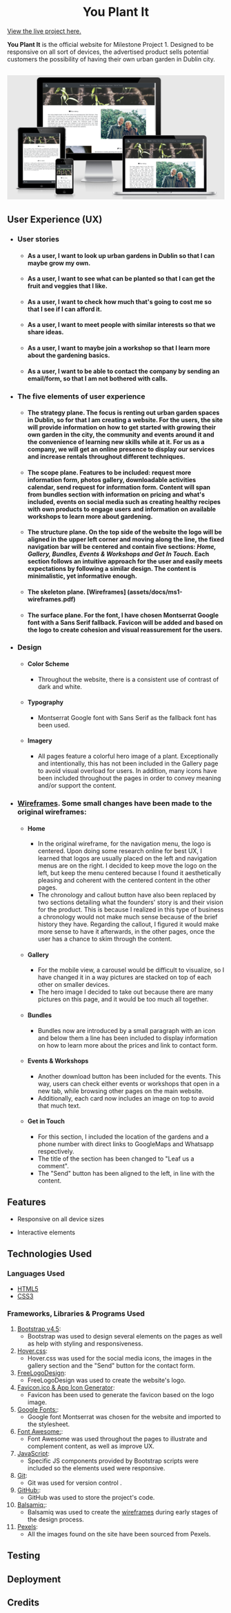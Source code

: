 <h1 align="center">You Plant It</h1>

[View the live project here.](https://github.com/MihaelaVacarus/MS1-You-Plant-It)

**You Plant It** is the official website for Milestone Project 1. Designed to be responsive on all sort of devices, the advertised product sells potential customers the possibility of having their own urban garden in Dublin city.

<h2 align="center"><img src="assets/images/website-shot.png"></h2>

## User Experience (UX)

-   ### User stories
    - #### As a user, I want to look up urban gardens in Dublin so that I can maybe grow my own.
    - #### As a user, I want to see what can be planted so that I can get the fruit and veggies that I like.
    - #### As a user, I want to check how much that's going to cost me so that I see if I can afford it.
    - #### As a user, I want to meet people with similar interests so that we share ideas.
    - #### As a user, I want to maybe join a workshop so that I learn more about the gardening basics.
    - #### As a user, I want to be able to contact the company by sending an email/form, so that I am not bothered with calls.
    
-   ### The five elements of user experience
    - #### The **strategy** plane. The focus is renting out urban garden spaces in Dublin, so for that I am creating a website. For the users, the site will provide information on how to get started with growing their own garden in the city, the community and events around it and the convenience of learning new skills while at it. For us as a company, we will get an online presence to display our services and increase rentals throughout different techniques.
    - #### The **scope** plane. Features to be included: request more information form, photos gallery, downloadable activities calendar, send request for information form. Content will span from bundles section with information on pricing and what's included, events on social media such as creating healthy recipes with own products to engage users and information on available workshops to learn more about gardening. 
    - #### The **structure** plane. On the top side of the website the logo will be aligned in the upper left corner and moving along the line, the fixed navigation bar will be centered and contain five sections: ***Home, Gallery, Bundles, Events & Workshops and Get In Touch***. Each section follows an intuitive approach for the user and easily meets expectations by following a similar design. The content is minimalistic, yet informative enough. 
    - #### The **skeleton** plane. [Wireframes] (assets/docs/ms1-wireframes.pdf)
    - #### The **surface** plane. For the font, I have chosen Montserrat Google font with a Sans Serif fallback. Favicon will be added and based on the logo to create cohesion and visual reassurement for the users.

-   ### Design
    - #### Color Scheme 
        - Throughout the website, there is a consistent use of contrast of dark and white. 
    - #### Typography
        - Montserrat Google font with Sans Serif as the fallback font has been used. 
    - #### Imagery 
        - All pages feature a colorful hero image of a plant. Exceptionally and intentionally, this has not been included in the Gallery page to avoid visual overload for users. In addition, many icons have been included throughout the pages in order to convey meaning and/or support the content.

-   ### [Wireframes](assets/docs/ms1-wireframes.pdf). Some small changes have been made to the original wireframes:
    - #### **Home** 
        - In the original wireframe, for the navigation menu, the logo is centered. Upon doing some research online for best UX, I learned that logos are usually placed on the left and navigation menus are on the right. I decided to keep move the logo on the left, but keep the menu centered because I found it aesthetically pleasing and coherent with the centered content in the other pages.
        - The chronology and callout button have also been replaced by two sections detailing what the founders' story is and their vision for the product. This is because I realized in this type of business a chronology would not make much sense because of the brief history they have. Regarding the callout, I figured it would make more sense to have it afterwards, in the other pages, once the user has a chance to skim through the content.
    - #### **Gallery**
        - For the mobile view, a carousel would be difficult to visualize, so I have changed it in a way pictures are stacked on top of each other on smaller devices.
        - The hero image I decided to take out because there are many pictures on this page, and it would be too much all together.
    - #### **Bundles**
        - Bundles now are introduced by a small paragraph with an icon and below them a line has been included to display information on how to learn more about the prices and link to contact form.
    - #### **Events & Workshops**
        - Another download button has been included for the events. This way, users can check either events or workshops that open in a new tab, while browsing other pages on the main website.
        - Additionally, each card now includes an image on top to avoid that much text.
    - #### **Get in Touch**
        - For this section, I included the location of the gardens and a phone number with direct links to GoogleMaps and Whatsapp respectively.
        - The title of the section has been changed to "Leaf us a comment".
        - The "Send" button has been aligned to the left, in line with the content.

## Features
-   Responsive on all device sizes

-   Interactive elements

## Technologies Used

### Languages Used

- [HTML5](https://en.wikipedia.org/wiki/HTML5)
- [CSS3](https://en.wikipedia.org/wiki/CSS)

### Frameworks, Libraries & Programs Used

1. [Bootstrap v4.5](https://getbootstrap.com/docs/4.5/getting-started/introduction/):
    - Bootstrap was used to design several elements on the pages as well as help with styling and responsiveness.
2. [Hover.css](https://ianlunn.github.io/Hover/):
    - Hover.css was used for the social media icons, the images in the gallery section and the "Send" button for the contact form.
3. [FreeLogoDesign](https://www.freelogodesign.org/):
    - FreeLogoDesign was used to create the website's logo.
4. [Favicon.ico & App Icon Generator](https://www.favicon-generator.org/):
    - Favicon has been used to generate the favicon based on the logo image.
5. [Google Fonts:](https://fonts.google.com/):
    - Google font Montserrat was chosen for the website and imported to the stylesheet. 
6. [Font Awesome:](https://fontawesome.com/):
    - Font Awesome was used throughout the pages to illustrate and complement content, as well as improve UX.
7. [JavaScript](https://www.javascript.com/):
    - Specific JS components provided by Bootstrap scripts were included so the elements used were responsive.
8. [Git](https://git-scm.com/):
    - Git was used for version control .
9. [GitHub:](https://github.com/):
    - GitHub was used to store the project's code.
10. [Balsamiq:](https://balsamiq.com/):
    - Balsamiq was used to create the [wireframes]((assets/docs/ms1-wireframes.pdf)) during early stages of the design process.
11. [Pexels](https://www.pexels.com/):
    - All the images found on the site have been sourced from Pexels.

## Testing

## Deployment

## Credits
